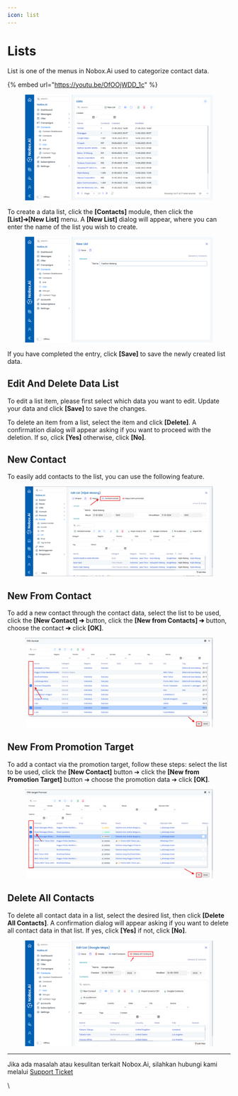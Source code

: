 ```yaml
---
icon: list
---
```


# Lists

List is one of the menus in Nobox.Ai used to categorize contact data.

{% embed url="https://youtu.be/OfOOjWDD_1c" %}

<figure><img src="../../.gitbook/assets/Lists  (1).png" alt=""><figcaption></figcaption></figure>

To create a data list, click the **\[Contacts]** module, then click the **\[List]➔\[New List]** menu. A **\[New List]** dialog will appear, where you can enter the name of the list you wish to create.

<figure><img src="../../.gitbook/assets/New List .png" alt=""><figcaption></figcaption></figure>

If you have completed the entry, click **\[Save]** to save the newly created list data.

## **Edit And Delete Data List**

To edit a list item, please first select which data you want to edit. Update your data and click **\[Save]** to save the changes.

To delete an item from a list, select the item and click **\[Delete]**. A confirmation dialog will appear asking if you want to proceed with the deletion. If so, click **\[Yes]** otherwise, click **\[No]**.

## New Contact

To easily add contacts to the list, you can use the following feature.

<figure><img src="../../.gitbook/assets/List Tambah Kontak.png" alt=""><figcaption></figcaption></figure>

## New From Contact

To add a new contact through the contact data, select the list to be used, click the **\[New Contact] ➔** button, click the **\[New from Contacts] ➔** button, choose the contact **➔** click **\[OK]**.

<figure><img src="../../.gitbook/assets/tambah dari kontak.png" alt=""><figcaption></figcaption></figure>

## New From Promotion Target

To add a contact via the promotion target, follow these steps: select the list to be used, click the **\[New Contact]** button ➔ click the **\[New from Promotion Target]** button ➔ choose the promotion data ➔ click **\[OK]**.

<figure><img src="../../.gitbook/assets/tambah dari target promosi.png" alt=""><figcaption></figcaption></figure>

## Delete All Contacts

To delete all contact data in a list, select the desired list, then click **\[Delete All Contacts]**. A confirmation dialog will appear asking if you want to delete all contact data in that list. If yes, click **\[Yes]** if not, click **\[No]**.

<figure><img src="../../.gitbook/assets/Delete All Contacts .png" alt=""><figcaption></figcaption></figure>

***

Jika ada masalah atau kesulitan terkait Nobox.Ai, silahkan hubungi kami melalui [Support Ticket](https://crm.nobox.ai/clients/tickets)

\
